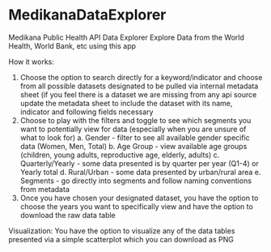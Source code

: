# MedikanaDataExplorer
Medikana Public Health API Data Explorer
Explore Data from the World Health, World Bank, etc using this app

How it works:

1. Choose the option to search directly for a keyword/indicator and choose from all possible datasets designated to be pulled via internal metadata sheet (if you feel there is a dataset we are missing from any api source update the metadata sheet to include the dataset with its name, indicator and following fields necessary
2. Choose to play with the filters and toggle to see which segments you want to potentially view for data (especially when you are unsure of what to look for)
  a. Gender - filter to see all available gender specific data (Women, Men, Total)
  b. Age Group - view available age groups (children, young adults, reproductive age, elderly, adults)
  c. Quarterly/Yearly - some data presented is by quarter per year (Q1-4) or Yearly total
  d. Rural/Urban - some data presented by urban/rural area
  e. Segments - go directly into segments and follow naming conventions from metadata
3. Once you have chosen your designated dataset, you have the option to choose the years you want to specifically view and have the option to download the raw data table

Visualization:
You have the option to visualize any of the data tables presented via a simple scatterplot which you can download as PNG

